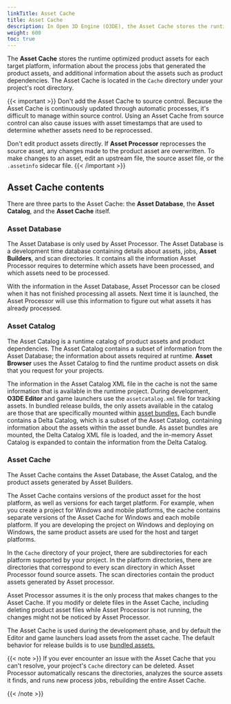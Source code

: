```yaml
---
linkTitle: Asset Cache 
title: Asset Cache
description: In Open 3D Engine (O3DE), the Asset Cache stores the runtime optimized product assets for your project, as well as process job and dependency information.
weight: 600
toc: true
---
```


The **Asset Cache** stores the runtime optimized product assets for each target platform, information about the process jobs that generated the product assets, and additional information about the assets such as product dependencies. The Asset Cache is located in the `Cache` directory under your project's root directory.

{{< important >}}
Don't add the Asset Cache to source control. Because the Asset Cache is continuously updated through automatic processes, it's difficult to manage within source control. Using an Asset Cache from source control can also cause issues with asset timestamps that are used to determine whether assets need to be reprocessed.

Don't edit product assets directly. If **Asset Processor** reprocesses the source asset, any changes made to the product asset are overwritten. To make changes to an asset, edit an upstream file, the source asset file, or the `.assetinfo` sidecar file.
{{< /important >}}

## Asset Cache contents

There are three parts to the Asset Cache: the **Asset Database**, the **Asset Catalog**, and the **Asset Cache** itself.


### Asset Database

The Asset Database is only used by Asset Processor. The Asset Database is a development time database containing details about assets, jobs, **Asset Builders**, and scan directories. It contains all the information Asset Processor requires to determine which assets have been processed, and which assets need to be processed.

With the information in the Asset Database, Asset Processor can be closed when it has not finished processing all assets. Next time it is launched, the Asset Processor will use this information to figure out what assets it has already processed.

### Asset Catalog

The Asset Catalog is a runtime catalog of product assets and product dependencies. The Asset Catalog contains a subset of information from the Asset Database; the information about assets required at runtime. **Asset Browser** uses the Asset Catalog to find the runtime product assets on disk that you request for your projects. 

The information in the Asset Catalog XML file in the cache is not the same information that is available in the runtime project. During development, **O3DE Editor** and game launchers use the `assetcatalog.xml` file for tracking assets. In bundled release builds, the only assets available in the catalog are those that are specifically mounted within [asset bundles.](/docs/user-guide/packaging/asset-bundler/) Each bundle contains a Delta Catalog, which is a subset of the Asset Catalog, containing information about the assets within the asset bundle. As asset bundles are mounted, the Delta Catalog XML file is loaded, and the in-memory Asset Catalog is expanded to contain the information from the Delta Catalog.

### Asset Cache

The Asset Cache contains the Asset Database, the Asset Catalog, and the product assets generated by Asset Builders.

The Asset Cache contains versions of the product asset for the host platform, as well as versions for each target platform. For example, when you create a project for Windows and mobile platforms, the cache contains separate versions of the Asset Cache for Windows and each mobile platform. If you are developing the project on Windows and deploying on Windows, the same product assets are used for the host and target platforms.

In the `Cache` directory of your project, there are subdirectories for each platform supported by your project. In the platform directories, there are directories that correspond to every scan directory in which Asset Processor found source assets. The scan directories contain the product assets generated by Asset processor.

Asset Processor assumes it is the only process that makes changes to the Asset Cache. If you modify or delete files in the Asset Cache, including deleting product asset files while Asset Processor is not running, the changes might not be noticed by Asset Processor.

The Asset Cache is used during the development phase, and by default the Editor and game launchers load assets from the asset cache. The default behavior for release builds is to use [bundled assets.](/docs/user-guide/packaging/asset-bundler/)

{{< note >}}
If you ever encounter an issue with the Asset Cache that you can't resolve, your project's `Cache` directory can be deleted. Asset Processor automatically rescans the directories, analyzes the source assets it finds, and runs new process jobs, rebuilding the entire Asset Cache.

{{< /note >}}
